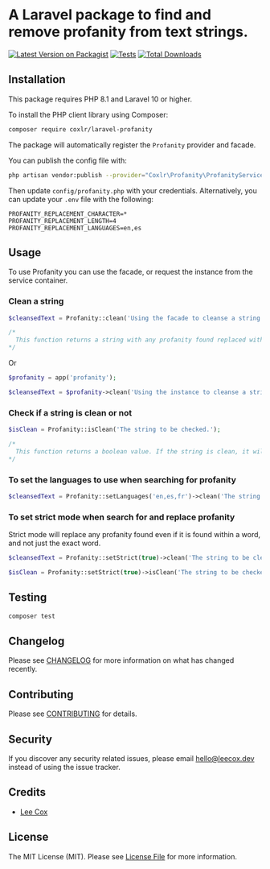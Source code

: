 # A Laravel package to find and remove profanity from text strings.

[![Latest Version on Packagist](https://img.shields.io/packagist/v/coxlr/laravel-profanity.svg?style=flat-square)](https://packagist.org/packages/coxlr/laravel-profanity)
[![Tests](https://github.com/coxlr/laravel-profanity/actions/workflows/run-tests.yml/badge.svg)](https://github.com/coxlr/laravel-profanity/actions/workflows/run-tests.yml)
[![Total Downloads](https://img.shields.io/packagist/dt/coxlr/laravel-profanity.svg?style=flat-square)](https://packagist.org/packages/coxlr/laravel-profanity)

## Installation

This package requires PHP 8.1 and Laravel 10 or higher.

To install the PHP client library using Composer:

```bash
composer require coxlr/laravel-profanity
```

The package will automatically register the `Profanity` provider and facade.


You can publish the config file with:
```bash
php artisan vendor:publish --provider="Coxlr\Profanity\ProfanityServiceProvider" --tag="config"
```


Then update `config/profanity.php` with your credentials. Alternatively, you can update your `.env` file with the following:

```dotenv
PROFANITY_REPLACEMENT_CHARACTER=*
PROFANITY_REPLACEMENT_LENGTH=4
PROFANITY_REPLACEMENT_LANGUAGES=en,es
```

## Usage

To use Profanity you can use the facade, or request the instance from the service container.

### Clean a string

```php
$cleansedText = Profanity::clean('Using the facade to cleanse a string.');

/*
  This function returns a string with any profanity found replaced with replace value set in the config.
*/
```

Or

```php
$profanity = app('profanity');

$cleansedText = $profanity->clean('Using the instance to cleanse a string.');
```

### Check if a string is clean or not

```php
$isClean = Profanity::isClean('The string to be checked.');

/*
  This function returns a boolean value. If the string is clean, it will return true. If the string contains profanity, it will return false.
*/
```

### To set the languages to use when searching for profanity

```php
$cleansedText = Profanity::setLanguages('en,es,fr')->clean('The string to be cleansed.');
```

### To set strict mode when search for and replace profanity

Strict mode will replace any profanity found even if it is found within a word, and not just the exact word. 

```php
$cleansedText = Profanity::setStrict(true)->clean('The string to be cleansed.');

$isClean = Profanity::setStrict(true)->isClean('The string to be checked.');
```

## Testing

``` bash
composer test
```

## Changelog

Please see [CHANGELOG](CHANGELOG.md) for more information on what has changed recently.

## Contributing

Please see [CONTRIBUTING](.github/CONTRIBUTING.md) for details.

## Security

If you discover any security related issues, please email hello@leecox.dev instead of using the issue tracker.

## Credits

- [Lee Cox](https://github.com/coxlr)

## License

The MIT License (MIT). Please see [License File](LICENSE.md) for more information.
